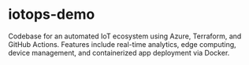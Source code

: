 # iotops-demo
Codebase for an automated IoT ecosystem using Azure, Terraform, and GitHub Actions. Features include real-time analytics, edge computing, device management, and containerized app deployment via Docker.
